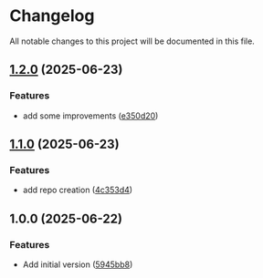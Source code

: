 # Changelog

All notable changes to this project will be documented in this file.

## [1.2.0](https://github.com/yros-cloud/terraform-github-configuration/compare/v1.1.0...v1.2.0) (2025-06-23)


### Features

* add some improvements ([e350d20](https://github.com/yros-cloud/terraform-github-configuration/commit/e350d20da73b9ffa5e38acd84ba04ea8581ddba5))

## [1.1.0](https://github.com/yros-cloud/terraform-github-configuration/compare/v1.0.0...v1.1.0) (2025-06-23)


### Features

* add repo creation ([4c353d4](https://github.com/yros-cloud/terraform-github-configuration/commit/4c353d4d4eddc5cf2b00318be8de32d8a810f898))

## 1.0.0 (2025-06-22)


### Features

* Add initial version ([5945bb8](https://github.com/yros-cloud/terraform-github-configuration/commit/5945bb826139a6399a5cd6213444bdbb29cc4cdc))

